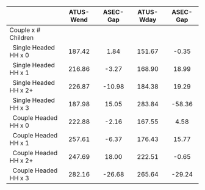 
|                      |    ATUS-Wend |     ASEC-Gap |    ATUS-Wday |     ASEC-Gap |
| -------------------- | :----------: | :----------: | :----------: | :----------: |
| Couple x # Children  |              |              |              |              |
| &nbsp;&nbsp;Single Headed HH x 0 |       187.42 |         1.84 |       151.67 |        -0.35 |
| &nbsp;&nbsp;Single Headed HH x 1 |       216.86 |        -3.27 |       168.90 |        18.99 |
| &nbsp;&nbsp;Single Headed HH x 2+ |       226.87 |       -10.98 |       184.38 |        19.29 |
| &nbsp;&nbsp;Single Headed HH x 3 |       187.98 |        15.05 |       283.84 |       -58.36 |
| &nbsp;&nbsp;Couple Headed HH x 0 |       222.88 |        -2.16 |       167.55 |         4.58 |
| &nbsp;&nbsp;Couple Headed HH x 1 |       257.61 |        -6.37 |       176.43 |        15.77 |
| &nbsp;&nbsp;Couple Headed HH x 2+ |       247.69 |        18.00 |       222.51 |        -0.65 |
| &nbsp;&nbsp;Couple Headed HH x 3 |       282.16 |       -26.68 |       265.64 |       -29.24 |

